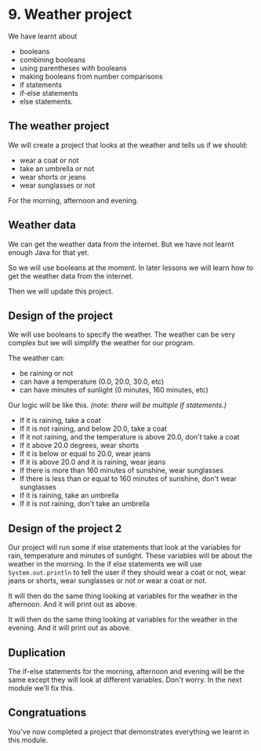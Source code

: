 # 9. Weather project

We have learnt about 

* booleans
* combining booleans
* using parentheses with booleans
* making booleans from number comparisons
* if statements
* if-else statements
* else statements.

## The weather project

We will create a project that looks at the weather and tells us if we should:

* wear a coat or not
* take an umbrella or not
* wear shorts or jeans
* wear sunglasses or not

For the morning, afternoon and evening.

## Weather data

We can get the weather data from the internet. But we have not learnt enough Java for that yet.

So we will use booleans at the moment. In later lessons we will learn how to get the weather data from the internet.

Then we will update this project.

## Design of the project

We will use booleans to specify the weather. The weather can be very complex but we will simplify the weather for our program. 

The weather can:

* be raining or not
* can have a temperature (0.0, 20.0, 30.0, etc)
* can have minutes of sunlight (0 minutes, 160 minutes, etc)

Our logic will be like this. *(note: there will be multiple if statements.)*

* If it is raining, take a coat
* If it is not raining, and below 20.0, take a coat
* If it not raining, and the temperature is above 20.0, don't take a coat
* If it above 20.0 degrees, wear shorts
* If it is below or equal to 20.0, wear jeans
* If it is above 20.0 and it is raining, wear jeans
* If there is more than 160 minutes of sunshine, wear sunglasses
* If there is less than or equal to 160 minutes of sunshine, don't wear sunglasses
* If it is raining, take an umbrella
* If it is not raining, don't take an umbrella

## Design of the project 2

Our project will run some if else statements that look at the variables for rain, temperature and minutes of sunlight. These variables will be about the weather in the morning. In the if else statements we will use `System.out.println` to tell the user if they should wear a coat or not, wear jeans or shorts, wear sunglasses or not or wear a coat or not.

It will then do the same thing looking at variables for the weather in the afternoon. And it will print out as above.

It will then do the same thing looking at variables for the weather in the evening. And it will print out as above.

## Duplication

The if-else statements for the morning, afternoon and evening will be the same except they will look at different variables. Don't worry. In the next module we'll fix this.

## Congratuations

You've now completed a project that demonstrates everything we learnt in this module.
